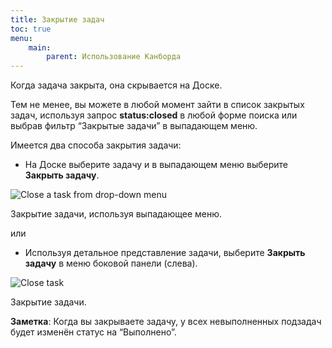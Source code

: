 ```yaml
---
title: Закрытие задач
toc: true
menu:
    main:
        parent: Использование Канборда
---
```


Когда задача закрыта, она скрывается на Доске.

Тем не менее, вы можете в любой момент зайти в список закрытых задач, используя запрос **status:closed** в любой форме поиска или выбрав фильтр “Закрытые задачи” в выпадающем меню.

Имеется два способа закрытия задачи:

-   На Доске выберите задачу и в выпадающем меню выберите **Закрыть задачу**.

![Close a task from drop-down menu](/images/v1/menu-close-task.png)

Закрытие задачи, используя выпадающее меню.

или

-   Используя детальное представление задачи, выберите **Закрыть задачу** в меню боковой панели (слева).

![Close task](/images/v1/closing-tasks.png)

Закрытие задачи.

**Заметка**: Когда вы закрываете задачу, у всех невыполненных подзадач будет изменён статус на “Выполнено”.
